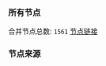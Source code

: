 ### 所有节点
合并节点总数: `1561`
[节点链接](https://raw.githubusercontent.com/rzhy1/11/master/sub/sub_merge_base64.txt)

### 节点来源
